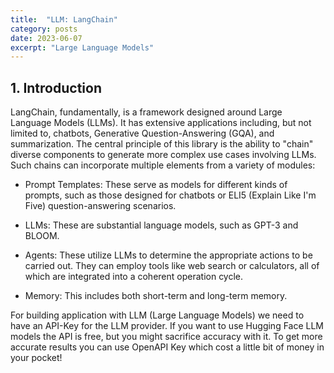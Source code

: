 ```yaml
---
title:  "LLM: LangChain"
category: posts
date: 2023-06-07
excerpt: "Large Language Models"
---
```


## <a id="introduction">1. Introduction</a>
LangChain, fundamentally, is a framework designed around Large Language Models (LLMs). It has extensive applications including, but not limited to, chatbots, Generative Question-Answering (GQA), and summarization.
The central principle of this library is the ability to "chain" diverse components to generate more complex use cases involving LLMs.
Such chains can incorporate multiple elements from a variety of modules:
- Prompt Templates: These serve as models for different kinds of prompts, such as those designed for chatbots or ELI5 (Explain Like I'm Five) question-answering scenarios.

- LLMs: These are substantial language models, such as GPT-3 and BLOOM.

- Agents: These utilize LLMs to determine the appropriate actions to be carried out. They can employ tools like web search or calculators, all of which are integrated into a coherent operation cycle.

- Memory: This includes both short-term and long-term memory.

For building application with LLM (Large Language Models) we need to have an API-Key for the LLM provider. If you want to use Hugging Face LLM models the API is free, but you might sacrifice accuracy with it. To get more accurate results you can use OpenAPI Key  which cost a little bit of money in your pocket! 
